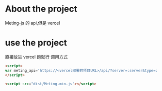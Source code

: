 # About the project
Meting-js 的 api,但是 vercel
# use the project
直接放进 vercel 跑就行
调用方式
```html
<script>
var meting_api='https://<vercel部署的项目URL>/api/?server=:server&type=:type&id=:id&auth=:auth&r=:r';
</script>

<script src="dist/Meting.min.js"></script>
```
